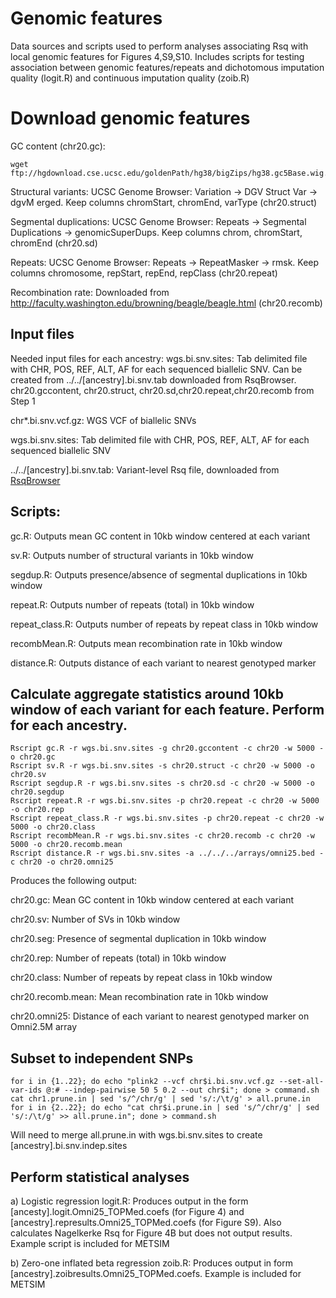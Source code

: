 # Genomic features 
Data sources and scripts used to perform analyses associating Rsq with local genomic features for Figures 4,S9,S10.  Includes scripts for testing association between genomic features/repeats and dichotomous imputation quality (logit.R) and continuous imputation quality (zoib.R)

# Download genomic features
GC content (chr20.gc):
```
wget ftp://hgdownload.cse.ucsc.edu/goldenPath/hg38/bigZips/hg38.gc5Base.wig.gz
```

Structural variants: UCSC Genome Browser: Variation -> DGV Struct Var -> dgvM
erged. Keep columns chromStart, chromEnd, varType (chr20.struct)

Segmental duplications: UCSC Genome Browser: Repeats -> Segmental Duplications -> genomicSuperDups. Keep columns chrom, chromStart, chromEnd (chr20.sd)

Repeats: UCSC Genome Browser: Repeats -> RepeatMasker -> rmsk. Keep columns chromosome, repStart, repEnd, repClass (chr20.repeat)

Recombination rate:
Downloaded from http://faculty.washington.edu/browning/beagle/beagle.html (chr20.recomb)

## Input files
Needed input files for each ancestry:
wgs.bi.snv.sites: Tab delimited file with CHR, POS, REF, ALT, AF for each sequenced biallelic SNV.  Can be created from ../../[ancestry].bi.snv.tab downloaded from RsqBrowser.
chr20.gccontent, chr20.struct, chr20.sd,chr20.repeat,chr20.recomb from Step 1

chr*.bi.snv.vcf.gz: WGS VCF of biallelic SNVs

wgs.bi.snv.sites: Tab delimited file with CHR, POS, REF, ALT, AF for each sequenced biallelic SNV

../../[ancestry].bi.snv.tab: Variant-level Rsq file, downloaded from [RsqBrowser](https://imputationserver.sph.umich.edu/rsq-browser/downloads)

## Scripts:
gc.R: Outputs mean GC content in 10kb window centered at each variant

sv.R: Outputs number of structural variants in 10kb window

segdup.R: Outputs presence/absence of segmental duplications in 10kb window

repeat.R: Outputs number of repeats (total) in 10kb window

repeat_class.R: Outputs number of repeats by repeat class in 10kb window

recombMean.R: Outputs mean recombination rate in 10kb window 

distance.R: Outputs distance of each variant to nearest genotyped marker

## Calculate aggregate statistics around 10kb window of each variant for each feature.  Perform for each ancestry.
```
Rscript gc.R -r wgs.bi.snv.sites -g chr20.gccontent -c chr20 -w 5000 -o chr20.gc
Rscript sv.R -r wgs.bi.snv.sites -s chr20.struct -c chr20 -w 5000 -o chr20.sv
Rscript segdup.R -r wgs.bi.snv.sites -s chr20.sd -c chr20 -w 5000 -o chr20.segdup
Rscript repeat.R -r wgs.bi.snv.sites -p chr20.repeat -c chr20 -w 5000 -o chr20.rep
Rscript repeat_class.R -r wgs.bi.snv.sites -p chr20.repeat -c chr20 -w 5000 -o chr20.class
Rscript recombMean.R -r wgs.bi.snv.sites -c chr20.recomb -c chr20 -w 5000 -o chr20.recomb.mean
Rscript distance.R -r wgs.bi.snv.sites -a ../../../arrays/omni25.bed -c chr20 -o chr20.omni25
```

Produces the following output: 

chr20.gc: Mean GC content in 10kb window centered at each variant

chr20.sv: Number of SVs in 10kb window

chr20.seg: Presence of segmental duplication in 10kb window

chr20.rep: Number of repeats (total) in 10kb window

chr20.class: Number of repeats by repeat class in 10kb window

chr20.recomb.mean: Mean recombination rate in 10kb window

chr20.omni25: Distance of each variant to nearest genotyped marker on Omni2.5M array

## Subset to independent SNPs
```
for i in {1..22}; do echo "plink2 --vcf chr$i.bi.snv.vcf.gz --set-all-var-ids @:# --indep-pairwise 50 5 0.2 --out chr$i"; done > command.sh
cat chr1.prune.in | sed 's/^/chr/g' | sed 's/:/\t/g' > all.prune.in
for i in {2..22}; do echo "cat chr$i.prune.in | sed 's/^/chr/g' | sed 's/:/\t/g' >> all.prune.in"; done > command.sh
```
Will need to merge all.prune.in with wgs.bi.snv.sites to create [ancestry].bi.snv.indep.sites

## Perform statistical analyses
a) Logistic regression 
logit.R: Produces output in the form [ancesty].logit.Omni25_TOPMed.coefs (for Figure 4) and [ancestry].represults.Omni25_TOPMed.coefs (for Figure S9).  Also calculates Nagelkerke Rsq for Figure 4B but does not output results. Example script is included for METSIM

b) Zero-one inflated beta regression
zoib.R: Produces output in form [ancestry].zoibresults.Omni25_TOPMed.coefs.  Example is included for METSIM








